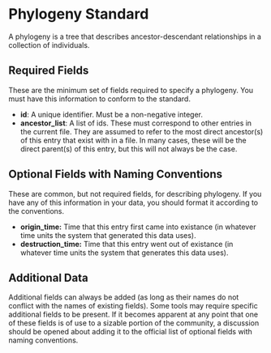 # Phylogeny Standard

A phylogeny is a tree that describes ancestor-descendant relationships in a collection
of individuals.

## Required Fields

These are the minimum set of fields required to specify a phylogeny. You must have
this information to conform to the standard.

- **id**: A unique identifier. Must be a non-negative integer.
- **ancestor_list**: A list of ids. These must correspond to other entries in the current file. They are assumed to refer to the most direct ancestor(s) of this entry that exist with in a file. In many cases, these will be the direct parent(s) of this entry, but this will not always be the case.

## Optional Fields with Naming Conventions

These are common, but not required fields, for describing phylogeny. If you
have any of this information in your data, you should format it according to the conventions.

- **origin_time:** Time that this entry first came into existance (in whatever time units the system that generated this data uses).
- **destruction_time:** Time that this entry went out of existance (in whatever time units the system that generates this data uses).

## Additional Data

Additional fields can always be added (as long as their names do not conflict with the names of existing fields). Some tools may require specific additional fields to be present. If it becomes apparent at any point that one of these fields is of use to a sizable portion of the community, a discussion should be opened about adding it to the official list of optional fields with naming conventions.

